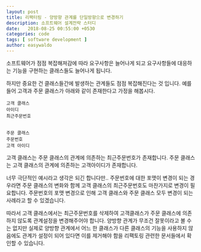 ```yaml
---
layout: post
title: 리팩터링 - 양방향 관계를 단일방향으로 변경하기
description: 소프트웨어 설계전략 스터디
date:   2018-08-25 00:55:00 +0530
categories: code
tags: [ software development ]
author: easywaldo
---
```


<p>
소프트웨어가 점점 복잡해져감에 따라 요구사항은 늘어나게 되고
요구사항들에 대응하는 기능을 구현하는 클래스들도 늘어나게 됩니다.

하지만 중요한 건 클래스들간에 발생하는 관계들도 점점 복잡해진다는 것 입니다.
예를들어 고객과 주문 클래스가 아래와 같이 존재한다고 가정을 해봅시다.

</p>

```
고객 클래스
아이디
최근주문번호


주문 클래스
주문번호
고객 아이디
```


<p>
고객 클래스는 주문 클래스의 관계에 의존하는 최근주문번호가 존재합니다.
주문 클래스는 고객 클래스의 관계에 의존하는 고객아이디가 존재합니다.
</p>

<p>
너무 극단적인 예시라고 생각은 되긴 합니다만..
주문번호에 대한 포맷이 변경이 되는 경우라면 주문 클래스의 변화와 함께 고객 클래스의 최근주문번호도 마찬가지로 변경이 필요합니다.
주문번호의 포맷 변경으로 인해 고객 클래스와 주문 클래스 모두 변경이 되는 사례라고 할 수 있겠습니다.
</p>

<p>
따라서 고객 클래스에서는 최근주문번호를 삭제하여 고객클래스가 주문 클래스에 의존하지 않도록 관계설정을 변경해주어야 합니다.
양방향 관계가 무조건 잘못이라고 볼 수는 없지만
실제로 양방향 관계에서 어느 한 클래스가 다른 클래스의 기능을 사용하지 않음에도 관계가 설정이 되어 있다면
이를 제거해야 함을 리팩토링 관련한 문서들에서 확인할 수 있습니다.
</p>

<script id="dsq-count-scr" src="//easywaldo.disqus.com/count.js" async></script>


